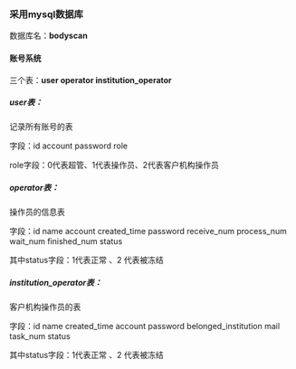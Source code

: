 ### 采用mysql数据库

数据库名：**bodyscan**



#### 账号系统

三个表：**user     operator      institution_operator**



##### user表：

记录所有账号的表

字段：id     account     password        role 

role字段：0代表超管、1代表操作员、2代表客户机构操作员



##### operator表：

操作员的信息表

字段：id  name    account   created_time    password  receive_num   process_num   wait_num finished_num   status 

其中status字段：1代表正常 、2 代表被冻结



##### institution_operator表：

客户机构操作员的表

字段：id    name    created_time    account   password     belonged_institution      mail     task_num     status

其中status字段：1代表正常 、2 代表被冻结

